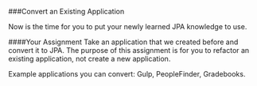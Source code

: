 ###Convert an Existing Application

Now is the time for you to put your newly learned JPA knowledge to use. 

####Your Assignment
Take an application that we created before and convert it to JPA. The purpose of this assignment is for you to refactor an existing application, not create a new application.

Example applications you can convert: Gulp, PeopleFinder, Gradebooks.